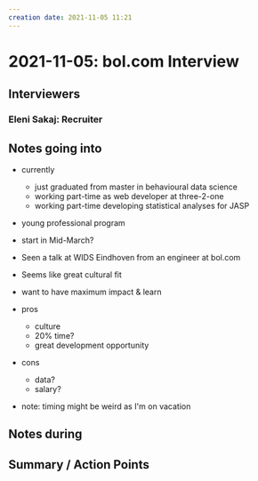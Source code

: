 ```yaml
---
creation date: 2021-11-05 11:21
---
```

# 2021-11-05: bol.com Interview
## Interviewers
### Eleni Sakaj: Recruiter

## Notes going into
- currently
	- just graduated from master in behavioural data science
	- working part-time as web developer at three-2-one 
	- working part-time developing statistical analyses for JASP
- young professional program
- start in Mid-March?

- Seen a talk at WIDS Eindhoven from an engineer at bol.com
- Seems like great cultural fit
- want to have maximum impact & learn
- pros
	- culture
	- 20% time?
	- great development opportunity
- cons
	- data?
	- salary?
- note: timing might be weird as I'm on vacation

## Notes during


## Summary / Action Points
